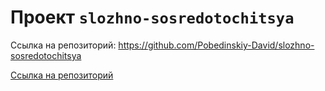 # Проект `slozhno-sosredotochitsya`

Ссылка на репозиторий: https://github.com/Pobedinskiy-David/slozhno-sosredotochitsya

[Ссылка на репозиторий](https://github.com/Pobedinskiy-David/slozhno-sosredotochitsya)
